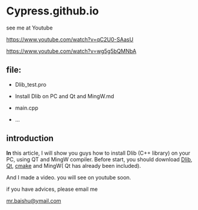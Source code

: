 # Cypress.github.io

see me at Youtube

https://www.youtube.com/watch?v=qC2U0-SAasU

https://www.youtube.com/watch?v=wg5g5bQMNbA

## file:

-  Dlib_test.pro

-  Install Dlib on PC and Qt and MingW.md

-  main.cpp

-  ...

## introduction

 **In** this article, I will show you guys how to install Dlib (C++ library) on your PC, using QT and MingW compiler. Before start, you should download [Dlib](dlib.net), [Qt](https://www.qt.io/download/), [cmake](https://cmake.org/) and MingW( Qt has already been included).

 And I made a video. you will see on youtube soon.

if you have advices, please email me

mr.baishu@ymail.com



